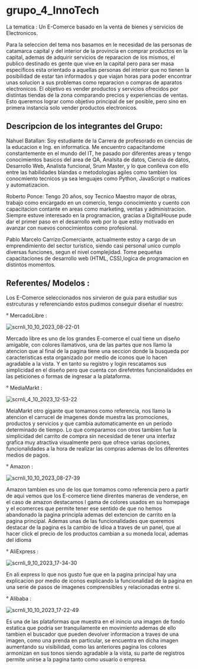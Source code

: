 # grupo_4_InnoTech

 La tematica : Un E-Comerce basado en la venta de bienes y servicios de Electronicos.

Para la seleccion del tema nos basamos en le necesidad de las personas de catamarca capital y del interior de la provincia en comprar productos en la capital, ademas de adquirir servicios de reparacion de los mismos, el publico destinado es gente que vive en la
capital pero para ser masa especificos esta orientado a aquellas personas del interior que no tienen la posibilidad de estar tan informados y que viajan horas para poder encontrar unas solucion a sus problemas como reparacion o compras de aparatos electronicos. El objetivo es vender productos y servicios ofrecidos por distintas tiendas de la zona comparando precios y experiencias de ventas. Esto queremos lograr como objetivo principal de ser posible, pero sino en primera instancia solo vender productos electronicos.

 ##  Descripcion de los integrantes del Grupo:

Nahuel Batallan: Soy estudiante de la Carrera de profesorado en ciencias de la educacion e Ing. en informatica. Me encuentro capacitandome constantemente en el mundo del IT, he pasado por diferentes areas y tengo conocimientos basicos del area
de QA, Analsita de datos, Ciencia de datos, Desarrollo Web, Analista funcional, Srum Master, y lo que conlleva con ello entre las habilidades blandas o metodologias agiles como tambien los conocmiento tecnicos ya sea lenguajes como Python, JavaScript o matices y automatizacion.

Roberto Ponce: Tengo 20 años, soy Tecnico Maestro mayor de obras, trabajo como encargado en un comercio, tengo conocimiento y cuento con capacitacion contante en areas como marketing, ventas y administracion. Siempre estuve interesado en la programacion, gracias a DigitalHouse pude dar el primer paso en el desarrollo web por lo que estoy motivado en avanzar con nuevos conocimientos como profesional. 

Pablo Marcelo Carrizo:Comerciante, actualmente estoy a cargo de un emprendimiento del sector turistico, siendo casi personal unico cumplo diversas funciones, segun el nivel complejidad. Tome pequeñas capacitaciones de desarrollo web (HTML, CSS),logica de programacion en distintos momentos.

  ##  Referentes/ Modelos :

 Los E-Comerce seleccionados nos sirvieron de guia para  estudiar sus estrcuturas y referenciando estos pudimos conseguir diseñar el nuestro:

° MercadoLibre :

![scrnli_10_10_2023_08-22-01](https://github.com/Meruem69/grupo_4_InnoTech/assets/118305060/0f5de857-dcd0-42aa-87d4-301fdf29f70f)

   Mercado libre es uno de los grandes E-comerce el cual tiene un diseño amigable, con colores llamativos, una de las partes que nos llamo la atencion que al final de la pagina tiene una seccion donde la busqueda por caracteristicas esta organizado por medio de iconos que lo hacen agradable a la vista. Y en tanto su registro y login rescatamos sus simplicidad en el diseño pero que cuenta con direfetntes funcionalidades en las peticiones o formas de ingresar a la plataforma.

° MediaMarkt :

![scrnli_4_10_2023_12-53-22](https://github.com/Meruem69/grupo_4_InnoTech/assets/118305060/1d9203cd-3ca4-412f-91ef-10e85de5bf47)

   MeiaMarkt otro gigante que tomamos como referencia, nos llamo la atencion el carrucel de imagenes donde muestra las promociones, productos y servicios y que cambia automaticamente en un periodo determinado de tiempo. Lo que comparamos con otros tambien fue la simplicidad del carrito de compra sin necesidad de tener una interfaz grafica muy atractiva visualmente pero que ofrece varias opciones, funcionalidades a la hora de realizar las compras ademas de los diferentes medios de pagos.

° Amazon :

![scrnli_10_10_2023_08-27-39](https://github.com/Meruem69/grupo_4_InnoTech/assets/118305060/60820c7a-6949-4cc0-bba5-52bb445336b0)

   Amazon tambien es uno de los que tomamos como referencia pero a partir de aqui vemos que los E-comerce tiene direntes maneras de venderse, en el caso de amazon destacamos l gama de colores usados en su homepage y el ecomerces que permite tener ese sentido de que no hemos abandonado la pagina principla ademas del extencion de carrito en la pagina principal. Ademas unas de las funcionalidades que queremos destacar de la pagina es la cambio de idioa a traves de un panel, que al hacer click el precio de los productos cambian a su moneda local, ademas del idioma

° AliExpress :

![scrnli_9_10_2023_17-34-30](https://github.com/Meruem69/grupo_4_InnoTech/assets/118305060/0b21acaf-d07b-4f8b-8be2-1013ea8b9133)

  En ali express lo que nos gusto fue que en la pagina principal hay una explicacion por medio de iconos explicando la funcionalidad de la pagina en una serie de pasos de imagenes comprensibles y relacionadas entre si. 

° Alibaba :

![scrnli_10_10_2023_17-22-49](https://github.com/Meruem69/grupo_4_InnoTech/assets/118305060/fb7de728-a20f-480e-aa4d-e3607765d203)

  Es una de las plataformas que muestra en el inincio una imagen de fondo estatica que podria ser tranquilamente en movimiento ademas de ello tambien el buscador que pueden devolver informacion a traves de una imagen, como una prenda en particular, se encuentra en dicha imagen aumentando su visibilidad, como las anteriores pagina los colores armonizan en sus tonos siendo agradable a la vista, su parte de registros permite unirse a la pagina tanto como usuario o empresa.










